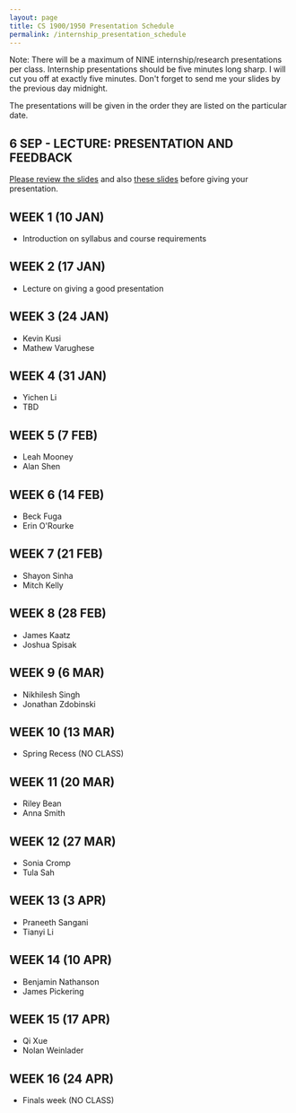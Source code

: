 ```yaml
---
layout: page
title: CS 1900/1950 Presentation Schedule
permalink: /internship_presentation_schedule
---
```


Note: There will be a maximum of NINE internship/research presentations per class. Internship presentations should be five minutes long sharp.  I will cut you off at exactly five minutes.  Don't forget to send me your slides by the previous day midnight.

The presentations will be given in the order they are listed on the particular date.

## 6 SEP - LECTURE: PRESENTATION AND FEEDBACK

[Please review the slides]({{site.baseurl}}/lectures/Capstone_Lecture4_Presentations.pdf) and also [these slides]({{site.baseurl}}/lectures/Capstone_Lecture5_Supplemental.pdf) before giving your presentation.

## WEEK 1 (10 JAN)

* Introduction on syllabus and course requirements

## WEEK 2 (17 JAN)

* Lecture on giving a good presentation

## WEEK 3 (24 JAN)
  
* Kevin Kusi
* Mathew Varughese

## WEEK 4 (31 JAN)

* Yichen Li
* TBD

## WEEK 5 (7 FEB)

* Leah Mooney
* Alan Shen

## WEEK 6 (14 FEB)

* Beck Fuga
* Erin O'Rourke

## WEEK 7 (21 FEB)

* Shayon Sinha
* Mitch Kelly

## WEEK 8 (28 FEB)

* James Kaatz
* Joshua Spisak

## WEEK 9 (6 MAR)

* Nikhilesh Singh
* Jonathan Zdobinski

## WEEK 10 (13 MAR)

* Spring Recess (NO CLASS)

## WEEK 11 (20 MAR)

* Riley Bean  
* Anna Smith

## WEEK 12 (27 MAR)

* Sonia Cromp
* Tula Sah

## WEEK 13 (3 APR)

* Praneeth Sangani
* Tianyi Li

## WEEK 14 (10 APR)

* Benjamin Nathanson
* James Pickering

## WEEK 15 (17 APR)

* Qi Xue
* Nolan Weinlader

## WEEK 16 (24 APR)

* Finals week (NO CLASS)
